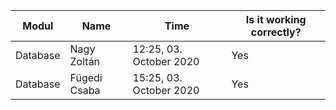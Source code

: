 | Modul | Name | Time | Is it working correctly? |
|-------|------|------|--------------------------|
| Database | Nagy Zoltán | 12:25, 03. October 2020 | Yes |
| Database | Fügedi Csaba | 15:25, 03. October 2020 | Yes |
